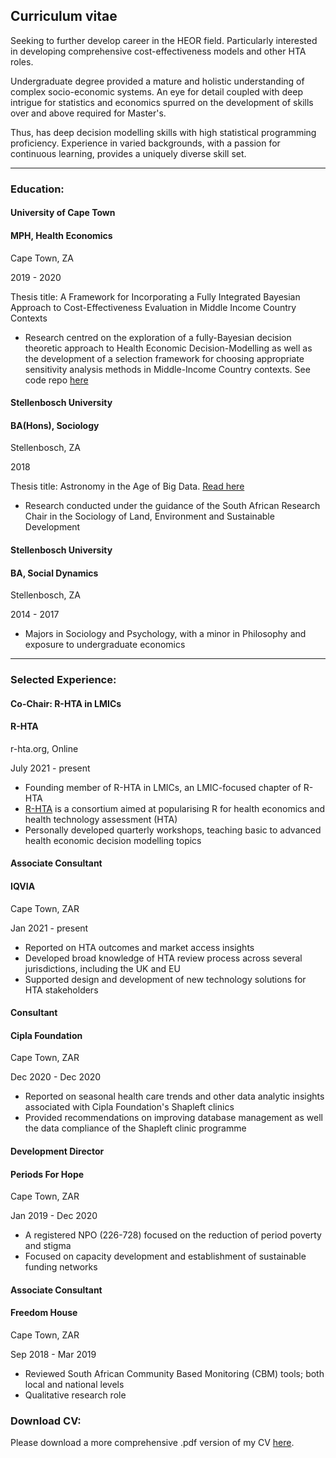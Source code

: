 ## **Curriculum vitae**
Seeking to further develop career in the HEOR field. Particularly interested in developing comprehensive cost-effectiveness models and other HTA roles. 

Undergraduate degree provided a mature and holistic understanding of complex socio-economic systems. An eye for detail coupled with deep intrigue for statistics and economics spurred on the development of skills over and above required for Master's.

Thus, has deep decision modelling skills with high statistical programming proficiency. Experience in varied backgrounds, with a passion for continuous learning, provides a uniquely diverse skill set.

---

### **Education**:
#### University of Cape Town

#### MPH, Health Economics

Cape Town, ZA

2019 - 2020

Thesis title: A Framework for Incorporating a Fully Integrated Bayesian Approach to Cost-Effectiveness Evaluation in Middle Income Country Contexts

- Research centred on the exploration of a fully-Bayesian decision theoretic approach to Health Economic Decision-Modelling as well as the development of a selection framework for choosing appropriate sensitivity analysis methods in Middle-Income Country contexts. See code repo [here](https://github.com/jSoboil/Dissertation)

#### Stellenbosch University
#### BA(Hons), Sociology

Stellenbosch, ZA

2018

Thesis title: Astronomy in the Age of Big Data. [Read here](https://cosmopolitankaroo.co.za/wp-content/uploads/2017/04/J-Musson-Honours-Research-Report-final-March-2019.pdf)

- Research conducted under the guidance of the South African Research Chair in the Sociology of Land, Environment and Sustainable Development


#### Stellenbosch University
#### BA, Social Dynamics

Stellenbosch, ZA

2014 - 2017

- Majors in Sociology and Psychology, with a minor in Philosophy and exposure to undergraduate economics

---

### **Selected Experience**:
#### Co-Chair: R-HTA in LMICs

#### R-HTA

r-hta.org, Online

July 2021 - present

- Founding member of R-HTA in LMICs, an LMIC-focused chapter of R-HTA
- [R-HTA](https://r-hta.org/) is a consortium aimed at popularising R for health economics and health technology assessment (HTA)
- Personally developed quarterly workshops, teaching basic to advanced health economic decision modelling topics

#### Associate Consultant
#### IQVIA

Cape Town, ZAR

Jan 2021 - present

- Reported on HTA outcomes and market access insights
- Developed broad knowledge of HTA review process across several jurisdictions, including the UK and EU
- Supported design and development of new technology solutions for HTA stakeholders

#### Consultant
#### Cipla Foundation

Cape Town, ZAR

Dec 2020 - Dec 2020

- Reported on seasonal health care trends and other data analytic insights associated with Cipla Foundation's Shapleft clinics
- Provided recommendations on improving database management as well the data compliance of the Shapleft clinic programme

#### Development Director
#### Periods For Hope

Cape Town, ZAR

Jan 2019 - Dec 2020

- A registered NPO (226-728) focused on the reduction of period poverty and stigma
- Focused on capacity development and establishment of sustainable funding networks

#### Associate Consultant
#### Freedom House

Cape Town, ZAR

Sep 2018 - Mar 2019

- Reviewed South African Community Based Monitoring (CBM) tools; both local and national levels
- Qualitative research role

### **Download CV**:
Please download a more comprehensive .pdf version of my CV [here](https://github.com/jSoboil/CV/blob/master/CV.pdf).